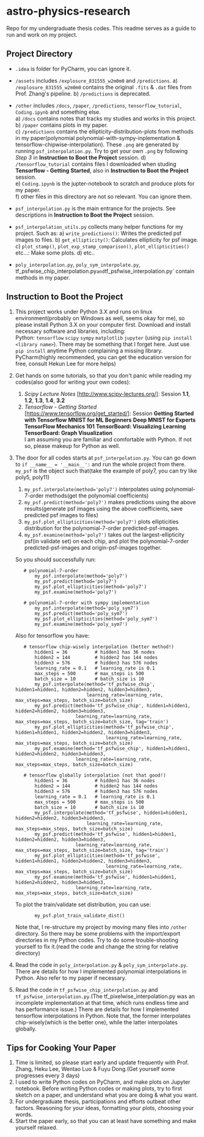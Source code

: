 # astro-physics-research
Repo for my undergraduate thesis codes. This readme serves as a guide to run and work on my project.


## Project Directory  
* `.idea` is folder for PyCharm, you can ignore it.

* `/assets` includes `/explosure_831555_w2m0m0` and `/predictions`. 
    a) `/explosure_831555_w2m0m0` contains the original `.fits` & `.dat` files from Prof. Zhang's pipeline. 
    b) `/predictions` is deprecated.

* `/other` includes `/docs`, `/paper`, `/predictions`, `tensorflow_tutorial`, `Coding.ipynb` and something else.  
    a) `/docs` contains notes that tracks my studies and works in this project.  
    b) `/paper` contains plots in my paper.   
    c) `/predictions` contains the ellipticity-distribution-plots from methods in my paper(polynomial polynomial-with-sympy-inplementation & tensorflow-chipwise-interpolation). These `.png` are generated by running `psf_interpolation.py`. Try to get your own `.png` by following *Step 3* in **Instruction to Boot the Project** session. 
    d) `/tensorflow_tutorial` contains files I downloaded when studing **Tensorflow - Getting Started**, also in **Instruction to Boot the Project** session.  
    e) `Coding.ipynb` is the jupter-notebook to scratch and produce plots for my paper.  
    f) other files in this directory are not so relevant. You can ignore them.

* `psf_interpolation.py` is the main entrance for the projects. See descriptions in **Instruction to Boot the Project** session.

* `psf_interpolation_utils.py` collects many helper functions for my project. Such as:
    a) `write_predictions()`: Writes the predicted psf images to files.
    b) `get_ellipticity()`: Calculates ellipticity for psf image.
    c) `plot_stamp()`, `plot_exp_stamp_comparison()`, `plot_ellipticities()` etc...: Make some plots.
    d) etc..

* `poly_interpolation.py`, `poly_sym_interpolate.py`, tf_psfwise_chip_interpolation.py` and `tf_psfwise_interpolation.py` contain methods in my paper.  


## Instruction to Boot the Project

1. This project works under Python 3.X and runs on linux environment(probably on Windows as well, seems okay for me), so please install Python 3.X on your computer first.
   Download and install necessary software and libraries, including:  
   Python: `tensorflow` `scipy` `sympy` `matplotlib` `jupyter` (using `pip install <library name>`). There may be something that I forget here. Just use `pip install` anytime Python complaining a missing library.  
   PyCharm(highly recommended, you can get the education version for free, consult Hekun Lee for more helps)  
   
2. Get hands on some tutorials, so that you don't panic while reading my codes(also good for writing your own codes):  
   1) *Scipy Lecture Notes* [http://www.scipy-lectures.org/]: Session **1.1**, **1.2**, **1.3**, **1.4**, **3.2**  
   2) *Tensorflow - Getting Started* [https://www.tensorflow.org/get_started/]: Session **Getting Started with Tensorflow** **MNIST for ML Beginners** **Deep MNIST for Experts** **TensorFlow Mechanics 101** **TensorBoard: Visualizing Learning** **TensorBoard: Graph Visualization**  
   I am assuming you are familiar and comfortable with Python. If not so, please makeup for Python as well.

3. The door for all codes starts at `psf_interpolation.py`. You can go down to `if __name__ = '__main__':` and run the whole project from there. `my_psf` is the object such that(take the example of poly7, you can try like poly5, poly11)  
   1) `my_psf.interpolate(method='poly7')` interpolates using polynomial-7-order methods(get the polynomial coefficients)
   2) `my_psf.predict(method='poly7')` makes predictions using the above results(generate psf images using the above coefficients, save predicted psf images to files)   
   3) `my_psf.plot_ellipticities(method='poly7')` plots ellipticities distribution for the polynomial-7-order predicted-psf-images.   
   4) `my_psf.examine(method='poly7')` takes out the largest-ellipticity psf(in validate set) on each chip, and plot the polynomial-7-order predicted-psf-images and origin-psf-images together.   
   
   So you should successfully run: 
   ```
      # polynomial-7-order 
          my_psf.interpolate(method='poly7')
          my_psf.predict(method='poly7')
          my_psf.plot_ellipticities(method='poly7')
          my_psf.examine(method='poly7')

      # polynomial-7-order with sympy implementation
          my_psf.interpolate(method='poly_sym7')
          my_psf.predict(method='poly_sym7')
          my_psf.plot_ellipticities(method='poly_sym7')
          my_psf.examine(method='poly_sym7')
   ```
   Also for tensorflow you have:  
   ```
      # tensorflow chip-wisely interpolation (better method!)
          hidden1 = 36          # hidden1 has 36 nodes
          hidden2 = 144         # hidden2 has 144 nodes
          hidden3 = 576         # hidden3 has 576 nodes
          learning_rate = 0.1   # learning_rate is 0.1
          max_steps = 500       # max_steps is 500
          batch_size = 10       # batch_size is 10
          my_psf.interpolate(method='tf_psfwise_chip', hidden1=hidden1, hidden2=hidden2, hidden3=hidden3,
                             learning_rate=learning_rate, max_steps=max_steps, batch_size=batch_size)
          my_psf.predict(method='tf_psfwise_chip', hidden1=hidden1, hidden2=hidden2, hidden3=hidden3,
                         learning_rate=learning_rate, max_steps=max_steps, batch_size=batch_size, tag='train')
          my_psf.plot_ellipticities(method='tf_psfwise_chip', hidden1=hidden1, hidden2=hidden2, hidden3=hidden3,
                                    learning_rate=learning_rate, max_steps=max_steps, batch_size=batch_size)
          my_psf.examine(method='tf_psfwise_chip', hidden1=hidden1, hidden2=hidden2, hidden3=hidden3,
                         learning_rate=learning_rate, max_steps=max_steps, batch_size=batch_size)

      # tensorflow globally interpolation (not that good!)
          hidden1 = 36          # hidden1 has 36 nodes
          hidden2 = 144         # hidden2 has 144 nodes
          hidden3 = 576         # hidden3 has 576 nodes
          learning_rate = 0.1   # learning_rate is 0.1
          max_steps = 500       # max_steps is 500
          batch_size = 10       # batch_size is 10
          my_psf.interpolate(method='tf_psfwise', hidden1=hidden1, hidden2=hidden2, hidden3=hidden3,
                             learning_rate=learning_rate, max_steps=max_steps, batch_size=batch_size)
          my_psf.predict(method='tf_psfwise', hidden1=hidden1, hidden2=hidden2, hidden3=hidden3,
                         learning_rate=learning_rate, max_steps=max_steps, batch_size=batch_size, tag='train')
          my_psf.plot_ellipticities(method='tf_psfwise', hidden1=hidden1, hidden2=hidden2, hidden3=hidden3,
                                    learning_rate=learning_rate, max_steps=max_steps, batch_size=batch_size)
          my_psf.examine(method='tf_psfwise', hidden1=hidden1, hidden2=hidden2, hidden3=hidden3,
                         learning_rate=learning_rate, max_steps=max_steps, batch_size=batch_size)
   ```
   To plot the train/validate set distribution, you can use:  
   ```
          my_psf.plot_train_validate_dist()
   ```
   Note that, I re-structure my project by moving many files into `/other` directory. So there may be some problems with the import/export directories in my Python codes. Try to do some trouble-shooting yourself to fix it.(read the code and change the string for relative directory)

4. Read the code in `poly_interpolation.py` & `poly_sym_interpolate.py`. There are details for how I implemented polynomial interpolations in Python. Also refer to my paper if necessary.  

5. Read the code in `tf_psfwise_chip_interpolation.py` and `tf_psfwise_interpolation.py`.(The tf_pixelwise_interpolation.py was an incomplete implementation at that time, which runs endless time and has performance issue.) There are details for how I implemented tensorflow interpolations in Python. Note that, the former interpolates chip-wisely(which is the better one), while the latter interpolates globally.


## Tips for Cooking Your Paper

1. Time is limited, so please start early and update frequently with Prof. Zhang, Heku Lee, Wentao Luo & Fuyu Dong.(Get yourself some progresses every 3 days)  
2. I used to write Python codes on PyCharm, and make plots on Jupyter notebook. Before writing Python codes or making plots, try to first sketch on a paper, and understand what you are doing & what you want.  
3. For undergraduate thesis, participations and efforts outbeat other factors. Reasoning for your ideas, formatting your plots, choosing your words.  
4. Start the paper early, so that you can at least have something and make yourself relaxed.
